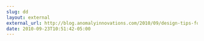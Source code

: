 ```yaml
---
slug: dd
layout: external
external_url: http://blog.anomalyinnovations.com/2010/09/design-tips-for-developers-photoshop-basics/
date: 2010-09-23T10:51:42-05:00
---
```

